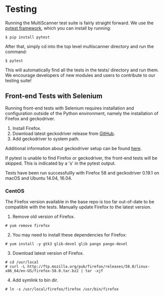 # Testing #
Running the MultiScanner test suite is fairly straight forward. We use the [pytest framework](https://docs.pytest.org/en/latest/), which you can install by running:
```
$ pip install pytest
```

After that, simply cd into the top level multiscanner directory and run the command: 
```
$ pytest
```

This will automatically find all the tests in the tests/ directory and run them. We encourage developers of new modules and users to contribute to our testing suite!

## Front-end Tests with Selenium ##
Running front-end tests with Selenium requires installation and configuration outside of the Python environment, namely
the installation of Firefox and geckodriver.

1. Install Firefox.
1. Download latest geckodriver release from [GitHub](https://github.com/mozilla/geckodriver/releases).
1. Add geckodriver to system path.

Additional information about geckodriver setup can be found
[here](https://developer.mozilla.org/en-US/docs/Mozilla/QA/Marionette/WebDriver#Setting_up_the_geckodriver_executable).

If pytest is unable to find Firefox or geckodriver, the front-end tests will be skipped. This is indicated by a
's' in the pytest output.

Tests have been run successfullly with Firefox 58 and geckodriver 0.19.1 on macOS and Ubuntu 14.04, 16.04.

### CentOS ###
The Firefox version available in the base repo is too far out-of-date to be compatible with the tests. Manually update
Firefox to the latest version.

1. Remove old version of Firefox.

  ```
  # yum remove firefox
  ```
  
2. You may need to install these dependencies for Firefox:
  ```
  # yum install -y gtk3 glib-devel glib pango pango-devel
  ```
3. Download latest version of Firefox.

  ```
  # cd /usr/local
  # curl -L http://ftp.mozilla.org/pub/firefox/releases/58.0/linux-x86_64/en-US/firefox-58.0.tar.bz2 | tar -xjf
  ```

4. Add symlink to bin dir.

  ```
  # ln -s /usr/local/firefox/firefox /usr/bin/firefox
  ```

